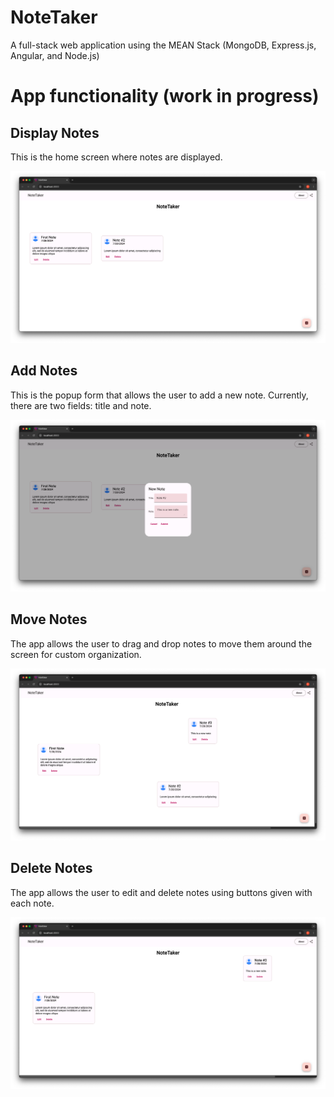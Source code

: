 # NoteTaker

A full-stack web application using the MEAN Stack (MongoDB, Express.js, Angular, and Node.js)

# App functionality (work in progress)

## Display Notes
This is the home screen where notes are displayed.

![alt text](screenshots/home.png)

## Add Notes
This is the popup form that allows the user to add a new note. Currently, there are two fields: title and note.

![alt text](screenshots/new_note.png)

## Move Notes
The app allows the user to drag and drop notes to move them around the screen for custom organization.

![alt text](screenshots/move_notes.png)

## Delete Notes
The app allows the user to edit and delete notes using buttons given with each note.

![alt text](screenshots/delete_note.png)